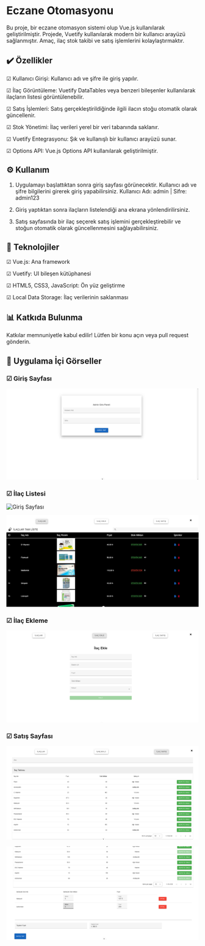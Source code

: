 # Eczane Otomasyonu

Bu proje, bir eczane otomasyon sistemi olup Vue.js kullanılarak geliştirilmiştir. Projede, Vuetify kullanılarak modern bir kullanıcı arayüzü sağlanmıştır. Amaç, ilaç stok takibi ve satış işlemlerini kolaylaştırmaktır.

 ## ✔️ Özellikler

 ☑ Kullanıcı Girişi: Kullanıcı adı ve şifre ile giriş yapılır.

 ☑ İlaç Görüntüleme: Vuetify DataTables veya benzeri bileşenler kullanılarak ilaçların listesi görüntülenebilir.

 ☑ Satış İşlemleri: Satış gerçekleştirildiğinde ilgili ilacın stoğu otomatik olarak güncellenir.

 ☑ Stok Yönetimi: İlaç verileri yerel bir veri tabanında saklanır.

 ☑ Vuetify Entegrasyonu: Şık ve kullanışlı bir kullanıcı arayüzü sunar.

 ☑ Options API: Vue.js Options API kullanılarak geliştirilmiştir.


## ⚙️ Kullanım

1. Uygulamayı başlattıktan sonra giriş sayfası görünecektir. Kullanıcı adı ve şifre bilgilerini girerek giriş yapabilirsiniz.  Kullanıcı Adı: admin | Sifre: admin123

2. Giriş yaptıktan sonra ilaçların listelendiği ana ekrana yönlendirilirsiniz.

3. Satış sayfasında bir ilaç seçerek satış işlemini gerçekleştirebilir ve stoğun otomatik olarak güncellenmesini sağlayabilirsiniz.


## 🔧 Teknolojiler

☑ Vue.js: Ana framework

☑ Vuetify: UI bileşen kütüphanesi

☑ HTML5, CSS3, JavaScript: Ön yüz geliştirme

☑ Local Data Storage: İlaç verilerinin saklanması


## 📊 Katkıda Bulunma

Katkılar memnuniyetle kabul edilir! Lütfen bir konu açın veya pull request gönderin.

## 📸 Uygulama İçi Görseller

### ☑ Giriş Sayfası
![Giriş Sayfası](src/assets/appImg/uygulamaIciResim1.PNG)

### ☑ İlaç Listesi
![Giriş Sayfası](.src/assets/appImg/uygulamaIciResim2.png)

![Giriş Sayfası](src/assets/appImg/uygulamaIciResim3.png)

### ☑ İlaç Ekleme
![Giriş Sayfası](src/assets/appImg/uygulamaIciResim4.png)

### ☑ Satış Sayfası
![Giriş Sayfası](src/assets/appImg/uygulamaIciResim5.png)

![Giriş Sayfası](src/assets/appImg/uygulamaIciResim6.png)
